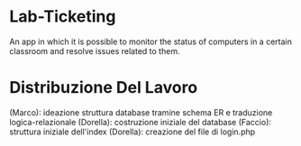 # Lab-Ticketing
An app in which it is possible to monitor the status of computers in a certain classroom and resolve issues related to them.

# Distribuzione Del Lavoro 
(Marco): ideazione struttura database tramine schema ER e traduzione logica-relazionale
(Dorella): costruzione iniziale del database
(Faccio): struttura iniziale dell'index
(Dorella): creazione del file di login.php
